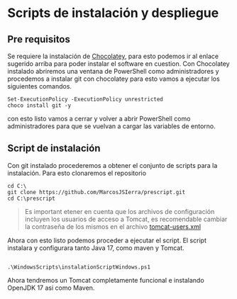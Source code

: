 # Scripts de instalación y despliegue
## Pre requisitos
Se requiere la instalación de [Chocolatey](https://chocolatey.org/install), para esto podemos ir al enlace sugerido arriba para poder instalar el software en cuestion. Con Chocolatey instalado abriremos una ventana de PowerShell como administradores y procedemos a instalar git con chocolatey para esto vamos a ejecutar los siguientes comandos.
```shell
Set-ExecutionPolicy -ExecutionPolicy unrestricted
choco install git -y
```
con esto listo vamos a cerrar y volver a abrir PowerShell como administradores para que se vuelvan a cargar las variables de entorno. 

## Script de instalación

Con git instalado procederemos a obtener el conjunto de scripts para la instalación. Para esto clonaremos el repositorio

```shell
cd C:\
git clone https://github.com/MarcosJSIerra/prescript.git
cd C:\prescript
```

> Es important etener en cuenta que los archivos de configuración incluyen los usuarios de acceso a Tomcat, es recomendable cambiar la contraseña de los mismos en el archivo [tomcat-users.xml](../configDocs/tomcat-users.xml#L64)

Ahora con esto listo podemos proceder a ejecutar el script. El script instalara y configurara tanto Java 17, como maven y Tomcat.

```shell

.\WindowsScripts\instalationScriptWindows.ps1

```

Ahora tendremos un Tomcat completamente funcional e instalando OpenJDK 17 asi como Maven.
